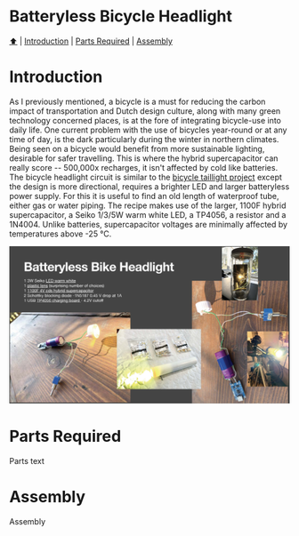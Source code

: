 <!DOCTYPE html>
<h1>Batteryless Bicycle Headlight</h1>
<p><a href="README.md"> ⬆️</a> | <a href="batterylessbikeheadlight.md#Introduction">Introduction</a> | <a href="batterylessbikeheadlight.md#partslist">Parts Required</a> | <a href="batterylessbikeheadlight.md#assembly">Assembly</a></p>
<h1 id="introduction">Introduction</h1>                                                                         
<p>As I previously mentioned, a bicycle is a must for reducing the carbon impact of transportation and Dutch design culture, along with many green technology concerned places, is at the fore of integrating bicycle-use into daily life. One current problem with the use of bicycles year-round or at any time of day, is the dark particularly during the winter in northern climates.  Being seen on a bicycle would benefit from more sustainable lighting, desirable for safer travelling. This is where the hybrid supercapacitor can really score -- 500,000x recharges, it isn't affected by cold like batteries. The bicycle headlight circuit is similar to the <a href="https://github.com/bksutherland/GreenTechHackathon/blob/main/batterylessbiketaillight.md">bicycle taillight project</a> except the design is more directional, requires a brighter LED and larger batteryless power supply.  For this it is useful to find an old length of waterproof tube, either gas or water piping.   The recipe makes use of the larger, 1100F hybrid supercapacitor, a Seiko 1/3/5W warm white LED, a TP4056, a resistor and a 1N4004. Unlike batteries, supercapacitor voltages are minimally affected by temperatures above -25 °C.</p>
<img src="Hardware_Hacks_for_Batteryless_Energy_Harvesting_Computing_Page_12.jpg" width="1024">
<h1 id="partslist">Parts Required</h1> 
<p>Parts text</p>
<h1 id="assembly">Assembly</h1> 
<p>Assembly</p>
</html>

